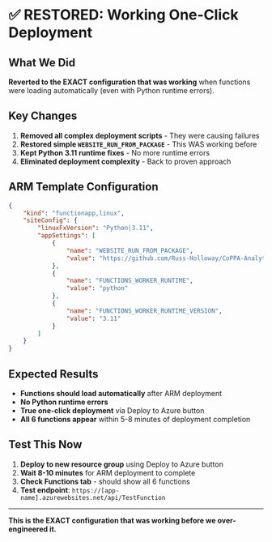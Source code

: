 # ✅ RESTORED: Working One-Click Deployment

## What We Did
**Reverted to the EXACT configuration that was working** when functions were loading automatically (even with Python runtime errors).

## Key Changes
1. **Removed all complex deployment scripts** - They were causing failures
2. **Restored simple `WEBSITE_RUN_FROM_PACKAGE`** - This WAS working before
3. **Kept Python 3.11 runtime fixes** - No more runtime errors
4. **Eliminated deployment complexity** - Back to proven approach

## ARM Template Configuration
```json
{
    "kind": "functionapp,linux",
    "siteConfig": {
        "linuxFxVersion": "Python|3.11",
        "appSettings": [
            {
                "name": "WEBSITE_RUN_FROM_PACKAGE",
                "value": "https://github.com/Russ-Holloway/CoPPA-Analytics/raw/main/chatbot-analytics-azure-deploy/function-app.zip"
            },
            {
                "name": "FUNCTIONS_WORKER_RUNTIME",
                "value": "python"
            },
            {
                "name": "FUNCTIONS_WORKER_RUNTIME_VERSION", 
                "value": "3.11"
            }
        ]
    }
}
```

## Expected Results
- **Functions should load automatically** after ARM deployment
- **No Python runtime errors** 
- **True one-click deployment** via Deploy to Azure button
- **All 6 functions appear** within 5-8 minutes of deployment completion

## Test This Now
1. **Deploy to new resource group** using Deploy to Azure button
2. **Wait 8-10 minutes** for ARM deployment to complete
3. **Check Functions tab** - should show all 6 functions
4. **Test endpoint**: `https://[app-name].azurewebsites.net/api/TestFunction`

---
**This is the EXACT configuration that was working before we over-engineered it.**

